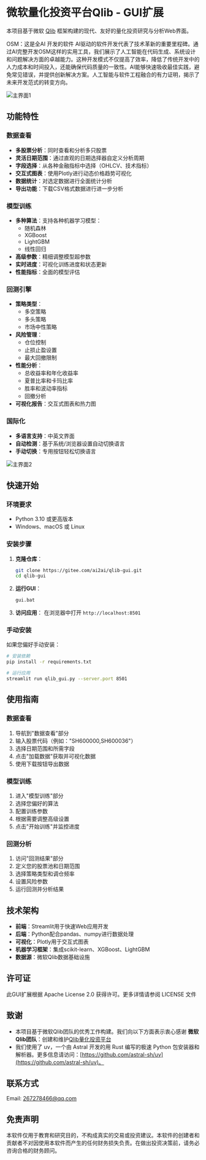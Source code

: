# 微软量化投资平台Qlib - GUI扩展

本项目基于微软 [Qlib](https://github.com/microsoft/qlib) 框架构建的现代、友好的量化投资研究与分析Web界面。

OSM：这是全AI 开发的软件
AI驱动的软件开发代表了技术革新的重要里程碑。通过AI完整开发OSM这样的实用工具，我们展示了人工智能在代码生成、系统设计和问题解决方面的卓越能力。这种开发模式不仅提高了效率，降低了传统开发中的人力成本和时间投入，还能确保代码质量的一致性。AI能够快速吸收最佳实践，避免常见错误，并提供创新解决方案。人工智能与软件工程融合的有力证明，揭示了未来开发范式的转变方向。

![主界面1](qlib_cn1.png)

## 功能特性

### 数据查看
- **多股票分析**：同时查看和分析多只股票
- **灵活日期范围**：通过直观的日期选择器自定义分析周期
- **字段选择**：从各种金融指标中选择（OHLCV、技术指标）
- **交互式图表**：使用Plotly进行动态价格趋势可视化
- **数据统计**：对选定数据进行全面统计分析
- **导出功能**：下载CSV格式数据进行进一步分析

###  模型训练
- **多种算法**：支持各种机器学习模型：
  - 随机森林
  - XGBoost
  - LightGBM
  - 线性回归
- **高级参数**：精细调整模型超参数
- **实时进度**：可视化训练进度和状态更新
- **性能指标**：全面的模型评估

### 回测引擎
- **策略类型**：
  - 多空策略
  - 多头策略
  - 市场中性策略
- **风险管理**：
  - 仓位控制
  - 止损止盈设置
  - 最大回撤限制
- **性能分析**：
  - 总收益率和年化收益率
  - 夏普比率和卡玛比率
  - 胜率和波动率指标
  - 回撤分析
- **可视化报告**：交互式图表和热力图

### 国际化
- **多语言支持**：中英文界面
- **自动检测**：基于系统/浏览器设置自动切换语言
- **手动切换**：专用按钮轻松切换语言

![主界面2](qlib_cn2.png)

## 快速开始

### 环境要求
- Python 3.10 或更高版本
- Windows、macOS 或 Linux

### 安装步骤

1. **克隆仓库**：
   ```bash
   git clone https://gitee.com/ai2ai/qlib-gui.git
   cd qlib-gui
   ```

2. **运行GUI**：
   ```bash
   gui.bat
   ```

3. **访问应用**：
   在浏览器中打开 `http://localhost:8501`

### 手动安装
如果您偏好手动安装：

```bash
# 安装依赖
pip install -r requirements.txt

# 运行应用
streamlit run qlib_gui.py --server.port 8501
```


## 使用指南

### 数据查看
1. 导航到"数据查看"部分
2. 输入股票代码（例如："SH600000,SH600036"）
3. 选择日期范围和所需字段
4. 点击"加载数据"获取并可视化数据
5. 使用下载按钮导出数据

### 模型训练
1. 进入"模型训练"部分
2. 选择您偏好的算法
3. 配置训练参数
4. 根据需要调整高级设置
5. 点击"开始训练"并监控进度

### 回测分析
1. 访问"回测结果"部分
2. 定义您的股票池和日期范围
3. 选择策略类型和调仓频率
4. 设置风险参数
5. 运行回测并分析结果


## 技术架构

- **前端**：Streamlit用于快速Web应用开发
- **后端**：Python配合pandas、numpy进行数据处理
- **可视化**：Plotly用于交互式图表
- **机器学习框架**：集成scikit-learn、XGBoost、LightGBM
- **数据源**：微软Qlib数据基础设施



## 许可证

此GUI扩展根据 Apache License 2.0 获得许可。更多详情请参阅 LICENSE 文件


## 致谢

*   本项目基于微软Qlib团队的优秀工作构建。我们向以下方面表示衷心感谢 **微软Qlib团队**：创建和维护[Qlib量化投资平台](https://github.com/microsoft/qlib)
*   我们使用了 uv，一个由 Astral 开发的用 Rust 编写的极速 Python 包安装器和解析器。更多信息请访问：[https://github.com/astral-sh/uv](https://github.com/astral-sh/uv)。


## 联系方式

Email: 267278466@qq.com


## 免责声明

本软件仅用于教育和研究目的，不构成真实的交易或投资建议。本软件的创建者和贡献者不对因使用本软件而产生的任何财务损失负责。在做出投资决策前，请务必咨询合格的财务顾问。 
